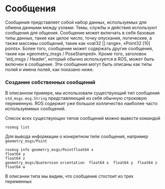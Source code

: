 # Сообщения

Сообщения представляет собой набор данных, используемых для обмена данными между узлами. Темы, службы и действия используют сообщения для общения. Сообщение может включать в себя базовые типы данных, такие как целое число, точку опускания, логические, а также массивы сообщений, такие как «oat32 \[\] range», «Point32 \[10\] points». Более того, сообщение может содержать другие сообщения, такие как «geometry\_msgs / PoseStamped». Кроме того, заголовок 'std\_msgs / Header', который обычно используется в ROS, может быть включен в сообщение. Эти сообщения могут быть описаны как типы полей и имена полей, как показано ниже.

### Создание собственных сообщений

В описанном примере, мы использовали существующий тип сообщения `std_msgs.msg.String` представляющий из себя обычную строковую переменную. ROS содержит уже большое колличество наиболее часто используеммых сообщений.

Список всех существующих типов сообщений можно вывести командой

```text
rosmsg list
```

Для вывода информации о конкретном типе сообщения, например `geometry_msgs/Point`

```text
rosmsg info geometry_msgs/Point​float64 xfloat64 yfloat64 zgeometry_msgs/Quaternion orientation  float64 x  float64 y  float64 z  float64 w
```

В описании типа мы видим, что сообщение стостоит из трех переменных  



